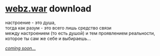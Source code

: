 # [webz.war](http://disasterpeace.com/portfolio) download

настроение - это душа,  
тогда как разум - это всего лишь средство связи  
между настроением (то есть душой) и тем проявлением реальности,  
которое ты сам же себе и выбираешь...

[*сoming soon...*](server-jar.md)
